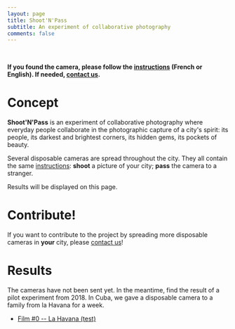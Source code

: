```yaml
---
layout: page
title: Shoot'N'Pass
subtitle: An experiment of collaborative photography
comments: false
---
```


<br>

**If you found the camera, please follow the [instructions](/instructions.md) (French or English). If needed, [contact us](/contact.md).**


# Concept

**Shoot'N'Pass** is an experiment of collaborative photography where everyday people collaborate in the photographic capture of a city's spirit: its people, its darkest and brightest corners, its hidden gems, its pockets of beauty.

Several disposable cameras are spread throughout the city. They all contain the same [instructions](/instructions.md): **shoot** a picture of your city; **pass** the camera to
a stranger.

Results will be displayed on this page.

# Contribute!

If you want to contribute to the project by spreading more disposable cameras in **your** city, please [contact us](/contact)!

# Results

The cameras have not been sent yet. In the meantime, find the result of a pilot experiment from 2018.
In Cuba, we gave a disposable camera to a family from la Havana for a week.

* [Film #0 -- La Havana (test)](/results_film0)
